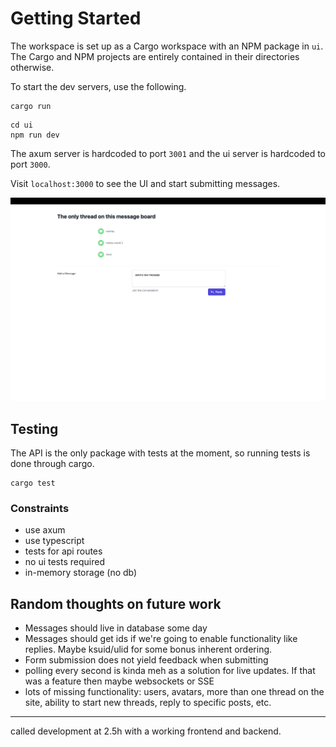 # Getting Started

The workspace is set up as a Cargo workspace with an NPM package in `ui`. The Cargo and NPM projects are entirely contained in their directories otherwise.

To start the dev servers, use the following.

```
cargo run
```

```
cd ui
npm run dev
```

The axum server is hardcoded to port `3001` and the ui server is hardcoded to port `3000`.

Visit `localhost:3000` to see the UI and start submitting messages.

![ui screenshot](readme/screenshot.png)

## Testing

The API is the only package with tests at the moment, so running tests is done through cargo.

```
cargo test
```

### Constraints

- use axum
- use typescript
- tests for api routes
- no ui tests required
- in-memory storage (no db)

## Random thoughts on future work

- Messages should live in database some day
- Messages should get ids if we're going to enable functionality like replies. Maybe ksuid/ulid for some bonus inherent ordering.
- Form submission does not yield feedback when submitting
- polling every second is kinda meh as a solution for live updates. If that was a feature then maybe websockets or SSE
- lots of missing functionality: users, avatars, more than one thread on the site, ability to start new threads, reply to specific posts, etc.

---

called development at 2.5h with a working frontend and backend.
